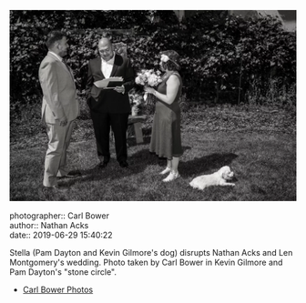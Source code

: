![Pam Dayton and Kevin Gilmore's dog, Stella, disrupts Nathan Acks and Len Montgomery's wedding](assets/2019-06-29-set-1-the-ceremony-20.webp)

photographer:: Carl Bower  
author:: Nathan Acks  
date:: 2019-06-29 15:40:22

Stella (Pam Dayton and Kevin Gilmore's dog) disrupts Nathan Acks and Len Montgomery's wedding. Photo taken by Carl Bower in Kevin Gilmore and Pam Dayton's "stone circle".

* [Carl Bower Photos](https://carlbowerphotos.com)

